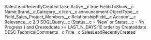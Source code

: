 <?xml version="1.0" encoding="UTF-8"?>
<CustomMetadata xmlns="http://soap.sforce.com/2006/04/metadata" xmlns:xsi="http://www.w3.org/2001/XMLSchema-instance" xmlns:xsd="http://www.w3.org/2001/XMLSchema">
    <label>SalesLeadRecentlyCreated</label>
    <protected>false</protected>
    <values>
        <field>Active__c</field>
        <value xsi:type="xsd:boolean">true</value>
    </values>
    <values>
        <field>FieldsToShow__c</field>
        <value xsi:type="xsd:string">Name,Brand__c,Category__c</value>
    </values>
    <values>
        <field>Icon__c</field>
        <value xsi:type="xsd:string">announcement</value>
    </values>
    <values>
        <field>ObjectType__c</field>
        <value xsi:type="xsd:string">Field_Sales_Project_Members__c</value>
    </values>
    <values>
        <field>RelationshipField__c</field>
        <value xsi:type="xsd:string">Account__c</value>
    </values>
    <values>
        <field>Relevance__c</field>
        <value xsi:type="xsd:double">2.0</value>
    </values>
    <values>
        <field>SOQLQuery__c</field>
        <value xsi:type="xsd:string">(Status__c = &apos;New&apos; or Status__c = &apos;In Progress&apos;) and Createddate &gt;= LAST_N_DAYS:10 order by Createddate DESC</value>
    </values>
    <values>
        <field>TechnicalComments__c</field>
        <value xsi:nil="true"/>
    </values>
    <values>
        <field>Title__c</field>
        <value xsi:type="xsd:string">SalesLeadRecentlyCreated</value>
    </values>
</CustomMetadata>
